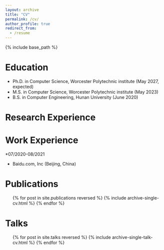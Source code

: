 ```yaml
---
layout: archive
title: "CV"
permalink: /cv/
author_profile: true
redirect_from:
  - /resume
---
```


{% include base_path %}

Education
======
* Ph.D. in Computer Science, Worcester Polytechnic institute (May 2027, expected)
* M.S. in Computer Science, Worcester Polytechnic institute (May 2023)
* B.S. in Computer Engineering, Hunan University (June 2020)

Research Experience
=====


Work Experience
======
*07/2020-08/2021
  * Baidu.com, Inc (Beijing, China)

  

Publications
======
  <ul>{% for post in site.publications reversed %}
    {% include archive-single-cv.html %}
  {% endfor %}</ul>
  
Talks
======
  <ul>{% for post in site.talks reversed %}
    {% include archive-single-talk-cv.html  %}
  {% endfor %}</ul>
  
